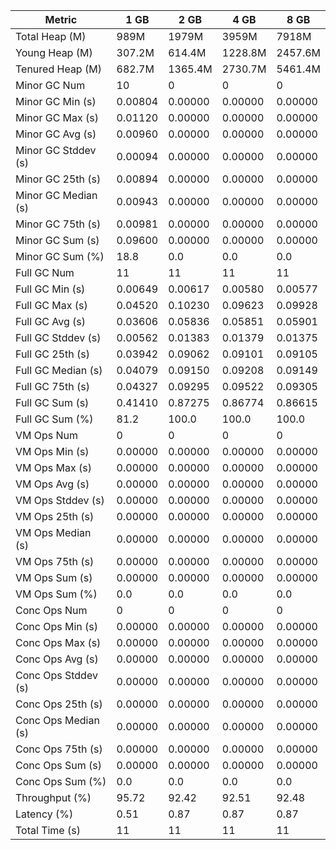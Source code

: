 | Metric | 1 GB | 2 GB | 4 GB | 8 GB |
|------|----|----|----|----|
| Total Heap (M) | 989M | 1979M | 3959M | 7918M |
| Young Heap (M) | 307.2M | 614.4M | 1228.8M | 2457.6M |
| Tenured Heap (M) | 682.7M | 1365.4M | 2730.7M | 5461.4M |
| Minor GC Num | 10 | 0 | 0 | 0 |
| Minor GC Min (s) | 0.00804 | 0.00000 | 0.00000 | 0.00000 |
| Minor GC Max (s) | 0.01120 | 0.00000 | 0.00000 | 0.00000 |
| Minor GC Avg (s) | 0.00960 | 0.00000 | 0.00000 | 0.00000 |
| Minor GC Stddev (s) | 0.00094 | 0.00000 | 0.00000 | 0.00000 |
| Minor GC 25th (s) | 0.00894 | 0.00000 | 0.00000 | 0.00000 |
| Minor GC Median (s) | 0.00943 | 0.00000 | 0.00000 | 0.00000 |
| Minor GC 75th (s) | 0.00981 | 0.00000 | 0.00000 | 0.00000 |
| Minor GC Sum (s) | 0.09600 | 0.00000 | 0.00000 | 0.00000 |
| Minor GC Sum (%) | 18.8 | 0.0 | 0.0 | 0.0 |
| Full GC Num | 11 | 11 | 11 | 11 |
| Full GC Min (s) | 0.00649 | 0.00617 | 0.00580 | 0.00577 |
| Full GC Max (s) | 0.04520 | 0.10230 | 0.09623 | 0.09928 |
| Full GC Avg (s) | 0.03606 | 0.05836 | 0.05851 | 0.05901 |
| Full GC Stddev (s) | 0.00562 | 0.01383 | 0.01379 | 0.01375 |
| Full GC 25th (s) | 0.03942 | 0.09062 | 0.09101 | 0.09105 |
| Full GC Median (s) | 0.04079 | 0.09150 | 0.09208 | 0.09149 |
| Full GC 75th (s) | 0.04327 | 0.09295 | 0.09522 | 0.09305 |
| Full GC Sum (s) | 0.41410 | 0.87275 | 0.86774 | 0.86615 |
| Full GC Sum (%) | 81.2 | 100.0 | 100.0 | 100.0 |
| VM Ops Num | 0 | 0 | 0 | 0 |
| VM Ops Min (s) | 0.00000 | 0.00000 | 0.00000 | 0.00000 |
| VM Ops Max (s) | 0.00000 | 0.00000 | 0.00000 | 0.00000 |
| VM Ops Avg (s) | 0.00000 | 0.00000 | 0.00000 | 0.00000 |
| VM Ops Stddev (s) | 0.00000 | 0.00000 | 0.00000 | 0.00000 |
| VM Ops 25th (s) | 0.00000 | 0.00000 | 0.00000 | 0.00000 |
| VM Ops Median (s) | 0.00000 | 0.00000 | 0.00000 | 0.00000 |
| VM Ops 75th (s) | 0.00000 | 0.00000 | 0.00000 | 0.00000 |
| VM Ops Sum (s) | 0.00000 | 0.00000 | 0.00000 | 0.00000 |
| VM Ops Sum (%) | 0.0 | 0.0 | 0.0 | 0.0 |
| Conc Ops Num | 0 | 0 | 0 | 0 |
| Conc Ops Min (s) | 0.00000 | 0.00000 | 0.00000 | 0.00000 |
| Conc Ops Max (s) | 0.00000 | 0.00000 | 0.00000 | 0.00000 |
| Conc Ops Avg (s) | 0.00000 | 0.00000 | 0.00000 | 0.00000 |
| Conc Ops Stddev (s) | 0.00000 | 0.00000 | 0.00000 | 0.00000 |
| Conc Ops 25th (s) | 0.00000 | 0.00000 | 0.00000 | 0.00000 |
| Conc Ops Median (s) | 0.00000 | 0.00000 | 0.00000 | 0.00000 |
| Conc Ops 75th (s) | 0.00000 | 0.00000 | 0.00000 | 0.00000 |
| Conc Ops Sum (s) | 0.00000 | 0.00000 | 0.00000 | 0.00000 |
| Conc Ops Sum (%) | 0.0 | 0.0 | 0.0 | 0.0 |
| Throughput (%) | 95.72 | 92.42 | 92.51 | 92.48 |
| Latency (%) | 0.51 | 0.87 | 0.87 | 0.87 |
| Total Time (s) | 11 | 11 | 11 | 11 |

